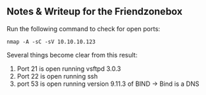 ## Notes & Writeup for the Friendzonebox

Run the following command to check for open ports:

```shell
nmap -A -sC -sV 10.10.10.123
```





Several things become clear from this result:

1) Port 21 is open running vsftpd 3.0.3 
2) Port 22 is open running ssh
3) port 53 is open running version 9.11.3 of BIND -> Bind is a DNS 

       
